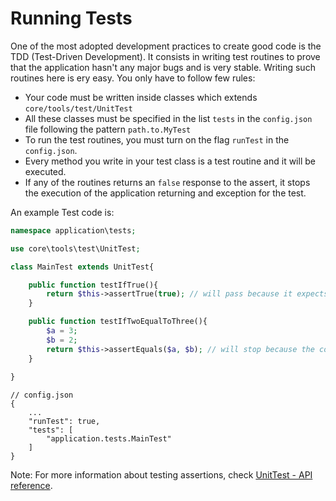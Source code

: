 Running Tests
=============

One of the most adopted development practices to create good code is the TDD (Test-Driven Development). It consists in writing test routines to prove that the application hasn't any major bugs and is very stable. Writing such routines here is ery easy. You only have to follow few rules:

* Your code must be written inside classes which extends ```core/tools/test/UnitTest```
* All these classes must be specified in the list ```tests``` in the ```config.json``` file following the pattern ```path.to.MyTest```
* To run the test routines, you must turn on the flag ```runTest``` in the ```config.json```.
* Every method you write in your test class is a test routine and it will be executed.
* If any of the routines returns an ```false``` response to the assert, it stops the execution of the application returning and exception for the test.

An example Test code is:

```php
namespace application\tests;

use core\tools\test\UnitTest;

class MainTest extends UnitTest{

    public function testIfTrue(){
        return $this->assertTrue(true); // will pass because it expects a true expression
    }

    public function testIfTwoEqualToThree(){
    	$a = 3;
    	$b = 2;
    	return $this->assertEquals($a, $b); // will stop because the comparison isn't equal
    }
    
}
```

```
// config.json
{
	...
  	"runTest": true,
	"tests": [
		"application.tests.MainTest"
	]
}
```

Note: For more information about testing assertions, check [UnitTest - API reference](../../api/classes/core.tools.test.UnitTest.html).